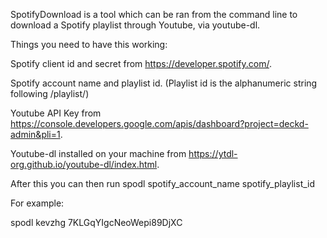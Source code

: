 SpotifyDownload is a tool which can be ran from the command line to download a Spotify playlist through Youtube, via youtube-dl.

Things you need to have this working:

Spotify client id and secret from https://developer.spotify.com/.

Spotify account name and playlist id. (Playlist id is the alphanumeric string following /playlist/)

Youtube API Key from https://console.developers.google.com/apis/dashboard?project=deckd-admin&pli=1.

Youtube-dl installed on your machine from https://ytdl-org.github.io/youtube-dl/index.html.

After this you can then run spodl spotify_account_name spotify_playlist_id

For example:

spodl kevzhg 7KLGqYIgcNeoWepi89DjXC
